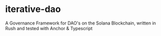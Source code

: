# iterative-dao
A Governance Framework for DAO's on the Solana Blockchain, written in Rush and tested with Anchor &amp; Typescript
